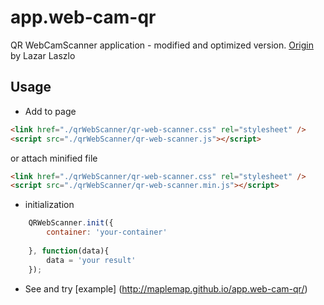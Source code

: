 # app.web-cam-qr
QR WebCamScanner application - modified and optimized version. [Origin](https://github.com/LazarSoft/jsqrcode) by Lazar Laszlo

## Usage

- Add to page
```html
<link href="./qrWebScanner/qr-web-scanner.css" rel="stylesheet" />
<script src="./qrWebScanner/qr-web-scanner.js"></script>
```
or attach minified file
```html
<link href="./qrWebScanner/qr-web-scanner.css" rel="stylesheet" />
<script src="./qrWebScanner/qr-web-scanner.min.js"></script>
```

- initialization
```javascript
    QRWebScanner.init({
        container: 'your-container'
    
    }, function(data){
        data = 'your result'
    });
```

- See and try [example] (http://maplemap.github.io/app.web-cam-qr/)
